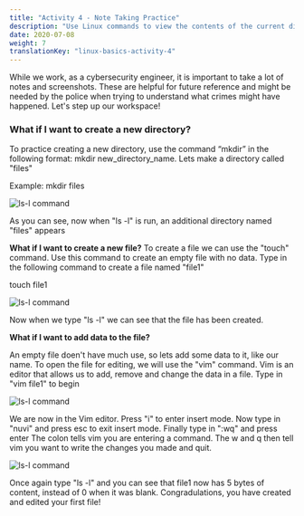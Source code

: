 ```yaml
---
title: "Activity 4 - Note Taking Practice"
description: "Use Linux commands to view the contents of the current directory"
date: 2020-07-08
weight: 7
translationKey: "linux-basics-activity-4"
---
```




While we work, as a cybersecurity engineer, it is important to take a lot of notes and screenshots. These are helpful for future reference and might be needed by the police when trying to understand what crimes might have happened. Let's step up our workspace!

### What if I want to create a new directory?

To practice creating a new directory, use the command “mkdir” in the following format: 
mkdir new_directory_name. Lets make a directory called "files"

Example: mkdir files

![ls-l command](../images/04_mkdir.PNG?classes=border,shadow)

As you can see, now when "ls -l" is run, an additional directory named "files" appears

**What if I want to create a new file?**
To create a file we can use the "touch" command. Use this command to create an empty file with no data. Type in the following command to create a file named "file1"

touch file1

![ls-l command](../images/04_touch.PNG?classes=border,shadow)

Now when we type "ls -l" we can see that the file has been created.

**What if I want to add data to the file?**

An empty file doen't have much use, so lets add some data to it, like our name.
To open the file for editing, we will use the "vim" command. Vim is an editor that allows us to add, remove and change the data in a file. Type in "vim file1" to begin

![ls-l command](../images/04_vim.PNG?classes=border,shadow)

We are now in the Vim editor. Press "i" to enter insert mode. Now type in "nuvi" and press esc to exit insert mode. Finally type in ":wq" and press enter The colon tells vim you are entering a command. The w and q then tell vim you want to write the changes you made and quit.
 
![ls-l command](../images/04_vim_after.PNG?classes=border,shadow)

Once again type "ls -l" and you can see that file1 now has 5 bytes of content, instead of 0 when it was blank. 
Congradulations, you have created and edited your first file!
